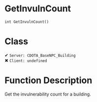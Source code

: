 # GetInvulnCount
```
int GetInvulnCount()
```
# Class
✔ `Server: CDOTA_BaseNPC_Building`  
✖ `Client: undefined`  

# Function Description
Get the invulnerability count for a building.
